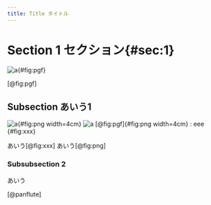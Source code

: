 ```yaml
---
title: Title タイトル
---
```


# Section 1 セクション{#sec:1}

![a](pgf.ipynb){#fig:pgf}

[@fig:pgf]

## Subsection あいう1

![a](png.ipynb){#fig:png width=4cm}
![a [@fig:pgf]](png.ipynb){#fig:png width=4cm}
: eee {#fig:xxx}

あいう[@fig:xxx]
あいう[@fig:png]

### Subsubsection 2

あいう

[@panflute]
